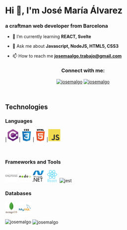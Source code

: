 # Hi 👋, I'm José María Álvarez
### a craftman web developer from Barcelona

- 🌱 I’m currently learning **REACT, Svelte**

- 💬 Ask me about **Javascript, NodeJS, HTML5, CSS3**

- 📫 How to reach me **josemaalgo.trabajo@gmail.com**

<h3 align="center">Connect with me:</h3>
<p align="center">
<a href="https://twitter.com/josemalgo" target="blank"><img align="center" src="https://raw.githubusercontent.com/rahuldkjain/github-profile-readme-generator/master/src/images/icons/Social/twitter.svg" alt="josemalgo" height="30" width="40" /></a>
<a href="https://linkedin.com/in/josemalgo" target="blank"><img align="center" src="https://raw.githubusercontent.com/rahuldkjain/github-profile-readme-generator/master/src/images/icons/Social/linked-in-alt.svg" alt="josemalgo" height="30" width="40" /></a>
</p>

<br>

## Technologies
### Languages
|<img src="https://raw.githubusercontent.com/devicons/devicon/master/icons/csharp/csharp-original.svg" alt="csharp" width="40" height="40"/>|<img src="https://raw.githubusercontent.com/devicons/devicon/master/icons/css3/css3-original-wordmark.svg" alt="css3" width="40" height="40"/>|<img src="https://raw.githubusercontent.com/devicons/devicon/master/icons/html5/html5-original-wordmark.svg" alt="html5" width="40" height="40"/>|<img src="https://raw.githubusercontent.com/devicons/devicon/master/icons/javascript/javascript-original.svg" alt="javascript" width="40" height="40"/>

<br>

### Frameworks and Tools 
<img src="https://raw.githubusercontent.com/devicons/devicon/master/icons/express/express-original-wordmark.svg" alt="express" width="40" height="40"/>
<img src="https://raw.githubusercontent.com/devicons/devicon/master/icons/nodejs/nodejs-original-wordmark.svg" alt="nodejs" width="40" height="40"/> 
<img src="https://raw.githubusercontent.com/devicons/devicon/master/icons/dot-net/dot-net-original-wordmark.svg" alt="dotnet" width="40" height="40"/>
<img src="https://raw.githubusercontent.com/devicons/devicon/master/icons/react/react-original-wordmark.svg" alt="react" width="40" height="40"/>
<img src="https://www.vectorlogo.zone/logos/jestjsio/jestjsio-icon.svg" alt="jest" width="40" height="40"/>

<br>

### Databases  
<img src="https://raw.githubusercontent.com/devicons/devicon/master/icons/mongodb/mongodb-original-wordmark.svg" alt="mongodb" width="40" height="40"/> 
<img src="https://raw.githubusercontent.com/devicons/devicon/master/icons/mysql/mysql-original-wordmark.svg" alt="mysql" width="40" height="40"/>


<p><img align="left" src="https://github-readme-stats.vercel.app/api/top-langs?username=josemalgo&show_icons=true&locale=en&layout=compact" alt="josemalgo" /></p>

<p>&nbsp;<img align="center" src="https://github-readme-stats.vercel.app/api?username=josemalgo&show_icons=true&locale=en" alt="josemalgo" /></p>
